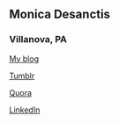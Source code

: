 ## Monica Desanctis



### Villanova, PA

[My blog](http://www.monicadesanctis.blogspot.com)

[Tumblr](http://desanctis.tumblr.com)

[Quora](https://www.quora.com/profile/Monica-Desanctis)

[LinkedIn](http://www.linkedin.com/in/desanctism)
